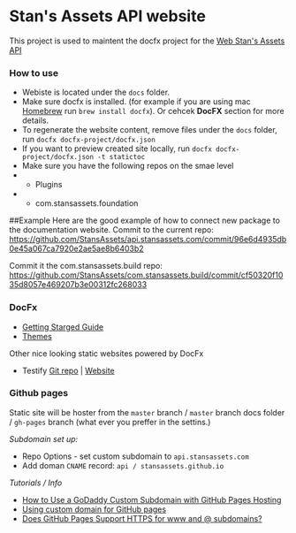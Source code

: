 # Stan's Assets API website
This project is used to maintent the docfx project for the [Web Stan's Assets API](https://api.stansassets.com/)

### How to use
* Webiste is located under the `docs` folder.
* Make sure docfx is installed. (for example if you are using  mac [Homebrew](https://formulae.brew.sh/formula/docfx) run `brew install docfx`). Or cehcek **DocFX** section for more details.
* To regenerate the website content, remove files under the `docs` folder, run `docfx docfx-project/docfx.json` 
* If you want to preview created site locally, run `docfx docfx-project/docfx.json -t statictoc`
* Make sure you have the following repos on the smae level
* * Plugins
* * com.stansassets.foundation

##Example
Here are the good example of how to connect new package to the documentation website.
Commit to the current repo:
https://github.com/StansAssets/api.stansassets.com/commit/96e6d4935db0e45a067ca7920e2ae5ae8b6403b2

Commit it the com.stansassets.build repo:
https://github.com/StansAssets/com.stansassets.build/commit/cf50320f1035d8057e469207b3e00312fc268033

### DocFx
* [Getting Starged Guide](https://dotnet.github.io/docfx/tutorial/docfx_getting_started.html)
* [Themes](https://dotnet.github.io/docfx/templates-and-plugins/templates-dashboard.html)

Other nice looking static websites powered by DocFx
* Testify [Git repo](https://github.com/wekempf/testify) | [Website](http://wekempf.github.io/testify/)

### Github pages
Static site will be hoster from the `master` branch /  `master` branch docs folder / `gh-pages` branch (what ever you preffer in the settins.)

*Subdomain set up:*
* Repo Options - set custom subdomain to `api.stansassets.com`
* Add doman `CNAME` record: `api / stansassets.github.io`


*Tutorials / Info*
* [How to Use a GoDaddy Custom Subdomain with GitHub Pages Hosting](https://medium.com/@SeloSlav/how-to-use-a-godaddy-custom-subdomain-with-github-pages-hosting-fbac17f36f9d)
* [Using custom domain for GitHub pages](https://medium.com/@hossainkhan/using-custom-domain-for-github-pages-86b303d3918a)
* [Does GitHub Pages Support HTTPS for www and @ subdomains?](https://github.community/t5/GitHub-Pages/Does-GitHub-Pages-Support-HTTPS-for-www-and-subdomains/td-p/7116)
